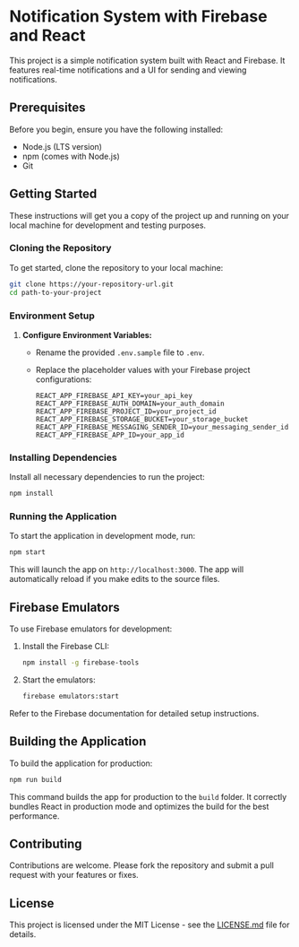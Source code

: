 
# Notification System with Firebase and React

This project is a simple notification system built with React and Firebase. It features real-time notifications and a UI for sending and viewing notifications.

## Prerequisites

Before you begin, ensure you have the following installed:
- Node.js (LTS version)
- npm (comes with Node.js)
- Git

## Getting Started

These instructions will get you a copy of the project up and running on your local machine for development and testing purposes.

### Cloning the Repository

To get started, clone the repository to your local machine:

```bash
git clone https://your-repository-url.git
cd path-to-your-project
```

### Environment Setup

1. **Configure Environment Variables:**
   - Rename the provided `.env.sample` file to `.env`.
   - Replace the placeholder values with your Firebase project configurations:

     ```plaintext
     REACT_APP_FIREBASE_API_KEY=your_api_key
     REACT_APP_FIREBASE_AUTH_DOMAIN=your_auth_domain
     REACT_APP_FIREBASE_PROJECT_ID=your_project_id
     REACT_APP_FIREBASE_STORAGE_BUCKET=your_storage_bucket
     REACT_APP_FIREBASE_MESSAGING_SENDER_ID=your_messaging_sender_id
     REACT_APP_FIREBASE_APP_ID=your_app_id
     ```

### Installing Dependencies

Install all necessary dependencies to run the project:

```bash
npm install
```

### Running the Application

To start the application in development mode, run:

```bash
npm start
```

This will launch the app on `http://localhost:3000`. The app will automatically reload if you make edits to the source files.

## Firebase Emulators

To use Firebase emulators for development:

1. Install the Firebase CLI:

    ```bash
    npm install -g firebase-tools
    ```

2. Start the emulators:

    ```bash
    firebase emulators:start
    ```

Refer to the Firebase documentation for detailed setup instructions.

## Building the Application

To build the application for production:

```bash
npm run build
```

This command builds the app for production to the `build` folder. It correctly bundles React in production mode and optimizes the build for the best performance.

## Contributing

Contributions are welcome. Please fork the repository and submit a pull request with your features or fixes.

## License

This project is licensed under the MIT License - see the [LICENSE.md](LICENSE.md) file for details.
